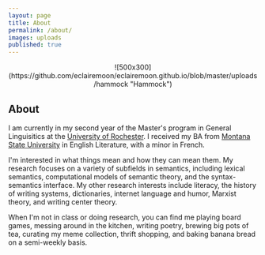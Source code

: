 ```yaml
---
layout: page
title: About
permalink: /about/
images: uploads
published: true
---
```


<div class="page" markdown="1">

<center>
  <!--<img src="uploads/hammock.png" srcset="uploads/hammock.png" width="500" height="200">-->
  ![500x300](https://github.com/eclairemoon/eclairemoon.github.io/blob/master/uploads/hammock "Hammock")
</center>

## About 

I am currently in my second year of the Master's program in General Linguisitics at the [University of Rochester](http://www.sas.rochester.edu/lin/). I received my BA from [Montana State University](http://www.montana.edu/) in English Literature, with a minor in French.

I'm interested in what things mean and how they can mean them. My research focuses on a variety of subfields in semantics, including lexical semantics, computational models of semantic theory, and the syntax-semantics interface. My other research interests include literacy, the history of writing systems, dictionaries, internet language and humor, Marxist theory, and writing center theory.

When I'm not in class or doing research, you can find me playing board games, messing around in the kitchen, writing poetry, brewing big pots of tea, curating my meme collection, thrift shopping, and baking banana bread on a semi-weekly basis.

</div>
